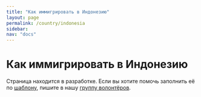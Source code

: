 ```yaml
---
title: "Как иммигрировать в Индонезию"
layout: page
permalink: /country/indonesia
sidebar:
nav: "docs"
---
```


# Как иммигрировать в Индонезию

Страница находится в разработке. Если вы хотите помочь заполнить её по [шаблону](/template), пишите в нашу [группу волонтёров](https://t.me/+FHi3FnJaoWJkMDAx).
